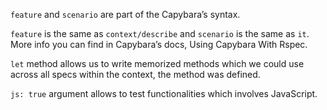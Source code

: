 ```feature``` and ```scenario``` are part of the Capybara’s syntax.

```feature``` is the same as ```context/describe``` and ```scenario``` is the same as ```it```. More info you can find in Capybara’s docs, Using Capybara With Rspec.

```let``` method allows us to write memorized methods which we could use across all specs within the context, the method was defined.

```js: true``` argument allows to test functionalities which involves JavaScript.
